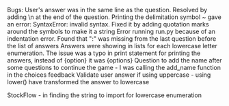 Bugs:
User's answer was in the same line as the question. Resolved by adding \n at the end of the question.
Printing the delimitation symbol ~ gave an error: SyntaxError: invalid syntax. Fixed it by adding quotation marks around the symbols to make it a string
Error running run.py because of an indentation error. Found that ":" was missing from the last question before the list of answers
Answers were showing in lists for each lowercase letter enumeration. The issue was a typo in print statement for printing the answers, instead of {option} it was {options}
Question to add the name after some questions to continue the game - I was calling the add_name function in the choices feedback
Validate user answer if using uppercase - using lower() have transformed the answer to lowercase



StockFlow - in finding the string to import for lowercase enumeration